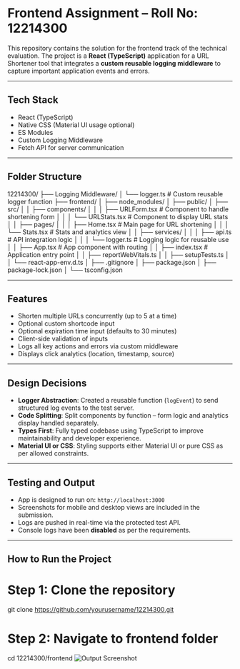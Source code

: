#  Frontend Assignment – Roll No: 12214300

This repository contains the solution for the frontend track of the technical evaluation. The project is a **React (TypeScript)** application for a URL Shortener tool that integrates a **custom reusable logging middleware** to capture important application events and errors.

---

## Tech Stack

- React (TypeScript)
- Native CSS (Material UI usage optional)
- ES Modules
- Custom Logging Middleware
- Fetch API for server communication

---

##  Folder Structure

12214300/
├── Logging Middleware/
│ └── logger.ts # Custom reusable logger function
├── frontend/
│ ├── node_modules/
│ ├── public/
│ ├── src/
│ │ ├── components/
│ │ │ ├── URLForm.tsx # Component to handle shortening form
│ │ │ └── URLStats.tsx # Component to display URL stats
│ │ ├── pages/
│ │ │ ├── Home.tsx # Main page for URL shortening
│ │ │ └── Stats.tsx # Stats and analytics view
│ │ ├── services/
│ │ │ ├── api.ts # API integration logic
│ │ │ └── logger.ts # Logging logic for reusable use
│ │ ├── App.tsx # App component with routing
│ │ ├── index.tsx # Application entry point
│ │ ├── reportWebVitals.ts
│ │ ├── setupTests.ts
│ │ └── react-app-env.d.ts
│ ├── .gitignore
│ ├── package.json
│ ├── package-lock.json
│ └── tsconfig.json


---

##  Features

- Shorten multiple URLs concurrently (up to 5 at a time)
- Optional custom shortcode input
- Optional expiration time input (defaults to 30 minutes)
- Client-side validation of inputs
- Logs all key actions and errors via custom middleware
- Displays click analytics (location, timestamp, source)

---

##  Design Decisions

- **Logger Abstraction**: Created a reusable function (`logEvent`) to send structured log events to the test server.
- **Code Splitting**: Split components by function – form logic and analytics display handled separately.
- **Types First**: Fully typed codebase using TypeScript to improve maintainability and developer experience.
- **Material UI or CSS**: Styling supports either Material UI or pure CSS as per allowed constraints.

---

## Testing and Output

- App is designed to run on: `http://localhost:3000`
- Screenshots for mobile and desktop views are included in the submission.
- Logs are pushed in real-time via the protected test API.
- Console logs have been **disabled** as per the requirements.

---

## How to Run the Project

# Step 1: Clone the repository
git clone https://github.com/yourusername/12214300.git

# Step 2: Navigate to frontend folder
cd 12214300/frontend
![Output Screenshot](https://ik.imagekit.io/eufh68vve/Screenshot%202025-07-14%20132604.png?updatedAt=1752479902005)

